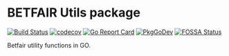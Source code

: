 # BETFAIR Utils package

[![Build Status](https://travis-ci.com/gustavooferreira/bfutils.svg?branch=master)](https://travis-ci.com/gustavooferreira/bfutils)
[![codecov](https://codecov.io/gh/gustavooferreira/bfutils/branch/master/graph/badge.svg)](https://codecov.io/gh/gustavooferreira/bfutils)
[![Go Report Card](https://goreportcard.com/badge/github.com/gustavooferreira/bfutils)](https://goreportcard.com/report/github.com/gustavooferreira/bfutils)
[![PkgGoDev](https://pkg.go.dev/badge/github.com/gustavooferreira/bfutils)](https://pkg.go.dev/github.com/gustavooferreira/bfutils)
[![FOSSA Status](https://app.fossa.com/api/projects/git%2Bgithub.com%2Fgustavooferreira%2Fbfutils.svg?type=shield)](https://app.fossa.com/projects/git%2Bgithub.com%2Fgustavooferreira%2Fbfutils?ref=badge_shield)

Betfair utility functions in GO.
